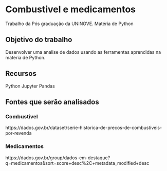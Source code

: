 <H1>Combustivel e medicamentos</H1>

Trabalho da Pós graduação da UNINOVE.
Matéria de Python

<H2>Objetivo do trabalho</H2>
Desenvolver uma analise de dados usando as ferramentas aprendidas na materia de Python.

<h2>Recursos</h2>
Python
Jupyter
Pandas



<h2>Fontes que serão analisados</h2>

<h3>Combustivel</h3>
https://dados.gov.br/dataset/serie-historica-de-precos-de-combustiveis-por-revenda

<h3>Medicamentos</h3>
https://dados.gov.br/group/dados-em-destaque?q=medicamentos&sort=score+desc%2C+metadata_modified+desc
